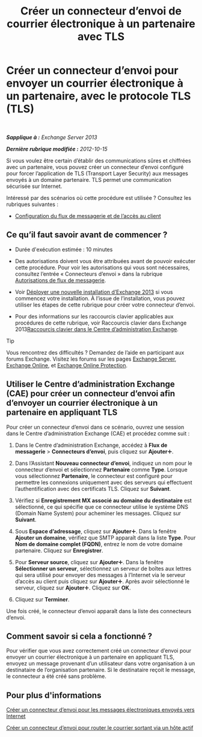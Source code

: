 ﻿---
title: 'Créer un connecteur d’envoi de courrier électronique à un partenaire avec TLS'
TOCTitle: Créer un connecteur d’envoi pour envoyer un courriel à un partenaire, avec le protocole TLS (TLS)
ms:assetid: ff2abefc-dd3e-4431-b947-df942fbf82d9
ms:mtpsurl: https://technet.microsoft.com/fr-fr/library/JJ657514(v=EXCHG.150)
ms:contentKeyID: 50479653
ms.date: 04/24/2018
mtps_version: v=EXCHG.150
ms.translationtype: HT
---

# Créer un connecteur d’envoi pour envoyer un courrier électronique à un partenaire, avec le protocole TLS (TLS)

 

_**Sapplique à :** Exchange Server 2013_

_**Dernière rubrique modifiée :** 2012-10-15_

Si vous voulez être certain d’établir des communications sûres et chiffrées avec un partenaire, vous pouvez créer un connecteur d’envoi configuré pour forcer l’application de TLS (Transport Layer Security) aux messages envoyés à un domaine partenaire. TLS permet une communication sécurisée sur Internet.

Intéressé par des scénarios où cette procédure est utilisée ? Consultez les rubriques suivantes :

  - [Configuration du flux de messagerie et de l’accès au client](configure-mail-flow-and-client-access-exchange-2013-help.md)

## Ce qu’il faut savoir avant de commencer ?

  - Durée d'exécution estimée : 10 minutes

  - Des autorisations doivent vous être attribuées avant de pouvoir exécuter cette procédure. Pour voir les autorisations qui vous sont nécessaires, consultez l’entrée « Connecteurs d’envoi » dans la rubrique [Autorisations de flux de messagerie](mail-flow-permissions-exchange-2013-help.md).

  - Voir [Déployer une nouvelle installation d’Exchange 2013](deploy-a-new-installation-of-exchange-2013-exchange-2013-help.md) si vous commencez votre installation. À l’issue de l’installation, vous pouvez utiliser les étapes de cette rubrique pour créer votre connecteur d’envoi.

  - Pour des informations sur les raccourcis clavier applicables aux procédures de cette rubrique, voir Raccourcis clavier dans Exchange 2013[Raccourcis clavier dans le Centre d’administration Exchange](keyboard-shortcuts-in-the-exchange-admin-center-exchange-online-protection-help.md).

> [!TIP]
> Vous rencontrez des difficultés ? Demandez de l’aide en participant aux forums Exchange. Visitez les forums sur les pages <a href="https://go.microsoft.com/fwlink/p/?linkid=60612">Exchange Server</a>, <a href="https://go.microsoft.com/fwlink/p/?linkid=267542">Exchange Online</a>, et <a href="https://go.microsoft.com/fwlink/p/?linkid=285351">Exchange Online Protection</a>.


## Utiliser le Centre d’administration Exchange (CAE) pour créer un connecteur d’envoi afin d’envoyer un courrier électronique à un partenaire en appliquant TLS

Pour créer un connecteur d’envoi dans ce scénario, ouvrez une session dans le Centre d’administration Exchange (CAE) et procédez comme suit :

1.  Dans le Centre d’administration Exchange, accédez à **Flux de messagerie** \> **Connecteurs d’envoi**, puis cliquez sur **Ajouter**![Icône Ajouter](images/JJ218640.c1e75329-d6d7-4073-a27d-498590bbb558(EXCHG.150).gif "Icône Ajouter").

2.  Dans l’Assistant **Nouveau connecteur d’envoi**, indiquez un nom pour le connecteur d’envoi et sélectionnez **Partenaire** comme **Type**. Lorsque vous sélectionnez **Partenaire**, le connecteur est configuré pour permettre les connexions uniquement avec des serveurs qui effectuent l’authentification avec des certificats TLS. Cliquez sur **Suivant**.

3.  Vérifiez si **Enregistrement MX associé au domaine du destinataire** est sélectionné, ce qui spécifie que ce connecteur utilise le système DNS (Domain Name System) pour acheminer les messages. Cliquez sur **Suivant**.

4.  Sous **Espace d’adressage**, cliquez sur **Ajouter**![Icône Ajouter](images/JJ218640.c1e75329-d6d7-4073-a27d-498590bbb558(EXCHG.150).gif "Icône Ajouter"). Dans la fenêtre **Ajouter un domaine**, vérifiez que SMTP apparaît dans la liste **Type**. Pour **Nom de domaine complet (FQDN)**, entrez le nom de votre domaine partenaire. Cliquez sur **Enregistrer**.

5.  Pour **Serveur source**, cliquez sur **Ajouter**![Icône Ajouter](images/JJ218640.c1e75329-d6d7-4073-a27d-498590bbb558(EXCHG.150).gif "Icône Ajouter"). Dans la fenêtre **Sélectionner un serveur**, sélectionnez un serveur de boîtes aux lettres qui sera utilisé pour envoyer des messages à l’Internet via le serveur d’accès au client puis cliquez sur **Ajouter**![Icône Ajouter](images/JJ218640.c1e75329-d6d7-4073-a27d-498590bbb558(EXCHG.150).gif "Icône Ajouter"). Après avoir sélectionné le serveur, cliquez sur **Ajouter**![Icône Ajouter](images/JJ218640.c1e75329-d6d7-4073-a27d-498590bbb558(EXCHG.150).gif "Icône Ajouter"). Cliquez sur **OK**.

6.  Cliquez sur **Terminer**.

Une fois créé, le connecteur d’envoi apparaît dans la liste des connecteurs d’envoi.

## Comment savoir si cela a fonctionné ?

Pour vérifier que vous avez correctement créé un connecteur d’envoi pour envoyer un courrier électronique à un partenaire en appliquant TLS, envoyez un message provenant d’un utilisateur dans votre organisation à un destinataire de l’organisation partenaire. Si le destinataire reçoit le message, le connecteur a été créé sans problème.

## Pour plus d'informations

[Créer un connecteur d’envoi pour les messages électroniques envoyés vers Internet](create-a-send-connector-for-email-sent-to-the-internet-exchange-2013-help.md)

[Créer un connecteur d’envoi pour router le courrier sortant via un hôte actif](create-a-send-connector-to-route-outbound-email-through-a-smart-host-exchange-2013-help.md)

